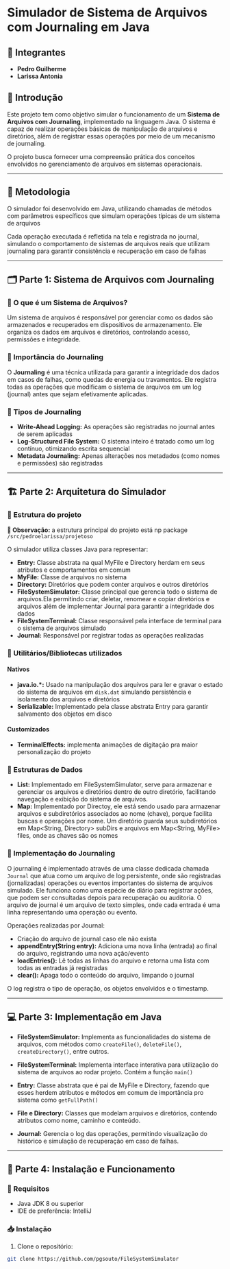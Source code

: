 # Simulador de Sistema de Arquivos com Journaling em Java
## 👥 Integrantes
- **Pedro Guilherme**
- **Larissa Antonia**


## 📄 Introdução

Este projeto tem como objetivo simular o funcionamento de um **Sistema de Arquivos com Journaling**, implementado na linguagem Java. O sistema é capaz de realizar operações básicas de manipulação de arquivos e diretórios, além de registrar essas operações por meio de um mecanismo de journaling.

O projeto busca fornecer uma compreensão prática dos conceitos envolvidos no gerenciamento de arquivos em sistemas operacionais.

---

## 🧠 Metodologia

O simulador foi desenvolvido em Java, utilizando chamadas de métodos com parâmetros específicos que simulam operações típicas de um sistema de arquivos

Cada operação executada é refletida na tela e registrada no journal, simulando o comportamento de sistemas de arquivos reais que utilizam journaling para garantir consistência e recuperação em caso de falhas

---

## 🗂️ Parte 1: Sistema de Arquivos com Journaling

### 🔸 O que é um Sistema de Arquivos?

Um sistema de arquivos é responsável por gerenciar como os dados são armazenados e recuperados em dispositivos de armazenamento. Ele organiza os dados em arquivos e diretórios, controlando acesso, permissões e integridade.

### 🔸 Importância do Journaling

O **Journaling** é uma técnica utilizada para garantir a integridade dos dados em casos de falhas, como quedas de energia ou travamentos. Ele registra todas as operações que modificam o sistema de arquivos em um log (journal) antes que sejam efetivamente aplicadas.

### 🔸 Tipos de Journaling

- **Write-Ahead Logging:** As operações são registradas no journal antes de serem aplicadas
- **Log-Structured File System:** O sistema inteiro é tratado como um log contínuo, otimizando escrita sequencial
- **Metadata Journaling:** Apenas alterações nos metadados (como nomes e permissões) são registradas

---

## 🏗️ Parte 2: Arquitetura do Simulador

### 🔹 Estrutura do projeto
**📝 Observação:** a estrutura principal do projeto está np package `/src/pedroelarissa/projetoso`

O simulador utiliza classes Java para representar:
- **Entry:** Classe abstrata na qual MyFile e Directory herdam em seus atributos e comportamentos em comum
- **MyFile:** Classe de arquivos no sistema
- **Directory:** Diretórios que podem conter arquivos e outros diretórios
- **FileSystemSimulator:** Classe principal que gerencia todo o sistema de arquivos.Ela permitindo criar, deletar, renomear e copiar diretórios e arquivos além de implementar Journal para garantir a integridade dos dados
- **FileSystemTerminal:** Classe responsável pela interface de terminal para o sistema de arquivos simulado 
- **Journal:** Responsável por registrar todas as operações realizadas

### 🔹 Utilitários/Bibliotecas utilizados
#### Nativos
- **java.io.*:** Usado na manipulação dos arquivos para ler e gravar o estado do sistema de arquivos em `disk.dat` simulando persistência e isolamento dos arquivos e diretórios
- **Serializable:** Implementado pela classe abstrata Entry para garantir salvamento dos objetos em disco
#### Customizados
- **TerminalEffects:** implementa animações de digitação pra maior personalização do projeto

### 🔹 Estruturas de Dados
- **List:** Implementado em FileSystemSimulator, serve para armazenar e gerenciar os arquivos e diretórios dentro de outro diretório, facilitando navegação e exibição do sistema de arquivos.
- **Map:** Implementado por Directoy, ele está sendo usado para armazenar arquivos e subdiretórios associados ao nome (chave), porque facilita buscas e operações por nome. Um diretório guarda seus subdiretórios em Map<String, Directory> subDirs e arquivos em Map<String, MyFile> files, onde as chaves são os nomes
### 🔹 Implementação do Journaling

O journaling é implementado através de uma classe dedicada chamada `Journal` que atua como um arquivo de log persistente, onde são registradas (jornalizadas) operações ou eventos importantes do sistema de arquivos simulado. Ele funciona como uma espécie de diário para registrar ações, que podem ser consultadas depois para recuperação ou auditoria.
O arquivo de journal é um arquivo de texto simples, onde cada entrada é uma linha representando uma operação ou evento.

Operações realizadas por Journal:

- Criação do arquivo de journal caso ele não exista
- **appendEntry(String entry):** Adiciona uma nova linha (entrada) ao final do arquivo, registrando uma nova ação/evento
- **loadEntries():** Lê todas as linhas do arquivo e retorna uma lista com todas as entradas já registradas
- **clear():** Apaga todo o conteúdo do arquivo, limpando o journal

O log registra o tipo de operação, os objetos envolvidos e o timestamp.

---

## 💻 Parte 3: Implementação em Java

- **FileSystemSimulator:** Implementa as funcionalidades do sistema de arquivos, com métodos como `createFile()`, `deleteFile()`, `createDirectory()`, entre outros.

- **FileSystemTerminal:** Implementa interface interativa para utilização do sistema de arquivos ao rodar projeto. Contém a função `main()`

- **Entry:** Classe abstrata que é pai de MyFile e Directory, fazendo que esses herdem atributos e métodos em comum de importância pro sistema como `getFullPath()`

- **File e Directory:** Classes que modelam arquivos e diretórios, contendo atributos como nome, caminho e conteúdo.

- **Journal:** Gerencia o log das operações, permitindo visualização do histórico e simulação de recuperação em caso de falhas.

---

## 🚀 Parte 4: Instalação e Funcionamento

### 🔧 Requisitos

- Java JDK 8 ou superior
- IDE de preferência: IntelliJ

### 📥 Instalação

1. Clone o repositório:

```bash
git clone https://github.com/pgsouto/FileSystemSimulator
